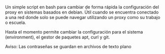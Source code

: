 Un simple script en bash para cambiar de forma rápida la configuración del proxy en sistemas basados en debian. Útil cuando se encuentra conectado a una red donde solo se puede navegar utilizando un proxy como su trabajo o escuela.

Hasta el momento permite cambiar la configuración para el sistema (environment), el gestor de paquetes apt, curl y git.

Aviso: Las contraseñas se guardan en archivos de texto plano
